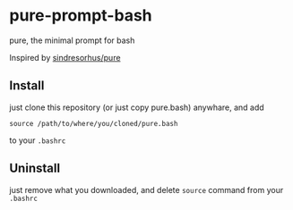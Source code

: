 # pure-prompt-bash
pure, the minimal prompt for bash

Inspired by [sindresorhus/pure](https://github.com/sindresorhus/pure)

## Install

just clone this repository (or just copy pure.bash) anywhare, and add

    source /path/to/where/you/cloned/pure.bash

to your `.bashrc`

## Uninstall

just remove what you downloaded, and delete `source` command from your `.bashrc`
